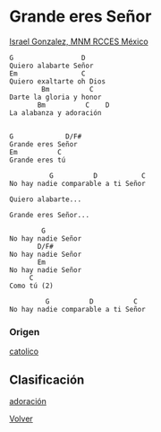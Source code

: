 
# Grande eres Señor
[Israel  Gonzalez, MNM RCCES México](http://www.renovacion.com.mx/home/musicos/)

```
G                 D
Quiero alabarte Señor
Em                C
Quiero exaltarte oh Dios
        Bm          C
Darte la gloria y honor
       Bm          C    D
La alabanza y adoración


G             D/F#
Grande eres Señor
Em          C
Grande eres tú

          G          D           C
No hay nadie comparable a ti Señor 

Quiero alabarte...

Grande eres Señor...

        G
No hay nadie Señor
       D/F#
No hay nadie Señor
       Em
No hay nadie Señor
     C
Como tú (2)

         G          D          C
No hay nadie comparable a ti Señor 
```

### Origen
[catolico](https://github.com/renovacion-sjb/musica/search?q=catolico&unscoped_q=catolico)

## Clasificación
[adoración](https://github.com/renovacion-sjb/musica/search?q=adoracion&unscoped_q=adoracion)

[Volver](index.md)
